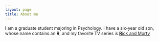 ```yaml
---
layout: page
title: About me
---
```


I am a graduate student majoring in Psychology. I have a six-year old son, whose name contains an **R**, and my favorite TV series is [**R**ick and Morty](http://www.imdb.com/title/tt2861424/)
